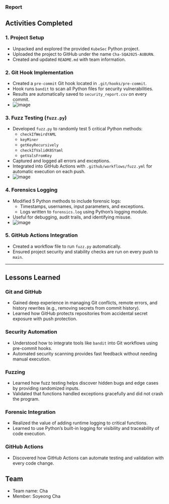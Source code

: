 ### Report

## Activities Completed

### 1. Project Setup
- Unpacked and explored the provided `KubeSec` Python project.
- Uploaded the project to GitHub under the name `Cha-SQA2025-AUBURN`.
- Created and updated `README.md` with team information.

### 2. Git Hook Implementation
- Created a `pre-commit` Git hook located in `.git/hooks/pre-commit`.
- Hook runs `bandit` to scan all Python files for security vulnerabilities.
- Results are automatically saved to `security_report.csv` on every commit.
- ![image](https://github.com/user-attachments/assets/7f9569f4-3e26-41cf-8f4b-1ef62fea2ccb)


### 3. Fuzz Testing (`fuzz.py`)
- Developed `fuzz.py` to randomly test 5 critical Python methods:
  - `checkIfWeirdYAML`
  - `keyMiner`
  - `getKeyRecursively`
  - `checkIfValidK8SYaml`
  - `getValsFromKey`
- Captured and logged all errors and exceptions.
- Integrated into GitHub Actions with `.github/workflows/fuzz.yml` for automatic execution on each push.
- ![image](https://github.com/user-attachments/assets/c0236d09-d74e-4af3-b630-47d779a12ed4)


### 4. Forensics Logging
- Modified 5 Python methods to include forensic logs:
  - Timestamps, usernames, input parameters, and exceptions.
  - Logs written to `forensics.log` using Python’s logging module.
- Useful for debugging, audit trails, and identifying misuse.
- ![image](https://github.com/user-attachments/assets/fc0ff805-a49f-46ab-8b66-361e689bdd61)


### 5. GitHub Actions Integration
- Created a workflow file to run `fuzz.py` automatically.
- Ensured project security and stability checks are run on every push to `main`.

---

## Lessons Learned

### Git and GitHub
- Gained deep experience in managing Git conflicts, remote errors, and history rewrites (e.g., removing secrets from commit history).
- Learned how GitHub protects repositories from accidental secret exposure with push protection.

### Security Automation
- Understood how to integrate tools like `bandit` into Git workflows using pre-commit hooks.
- Automated security scanning provides fast feedback without needing manual execution.

### Fuzzing
- Learned how fuzz testing helps discover hidden bugs and edge cases by providing randomized inputs.
- Validated that functions handled exceptions gracefully and did not crash the program.

### Forensic Integration
- Realized the value of adding runtime logging to critical functions.
- Learned to use Python’s built-in logging for visibility and traceability of code execution.

### GitHub Actions
- Discovered how GitHub Actions can automate testing and validation with every code change.


## Team
- Team name: Cha
- Member: Soyeong Cha
